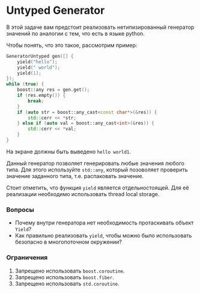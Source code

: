# Untyped Generator

В этой задаче вам предстоит реализовать нетипизированный генератор значений по аналогии с тем, что есть в языке python.

Чтобы понять, что это такое, рассмотрим пример:

```cpp
GeneratorUntyped gen([] {
    yield("hello");
    yield(" world");
    yield(1);
});
while (true) {
    boost::any res = gen.get();
    if (res.empty()) {
        break;
    }
    if (auto str = boost::any_cast<const char*>(&res)) {
        std::cerr << *str;
    } else if (auto val = boost::any_cast<int>(&res)) {
        std::cerr << *val;
    }
}
```

На экране должны быть выведено `hello world1`.

Данный генератор позволяет генерировать любые значения любого типа. Для этого используйте `std::any`, который позоволяет проверить значение заданного типа, т.е. распаковать значение.

Стоит отметить, что функция `yield` является отдельностоящей. Для её реализации необходимо использовать thread local storage.

### Вопросы

* Почему внутри генератора нет необходимость протаскивать объект `Yield`?
* Как правильно реализовать `yield`, чтобы можно было использовать безопасно в многопоточном окружении?

### Ограничения

1. Запрещено использовать `boost.coroutine`.
1. Запрещено использовать `boost.fiber`.
1. Запрещено использовать `std.coroutine`.
